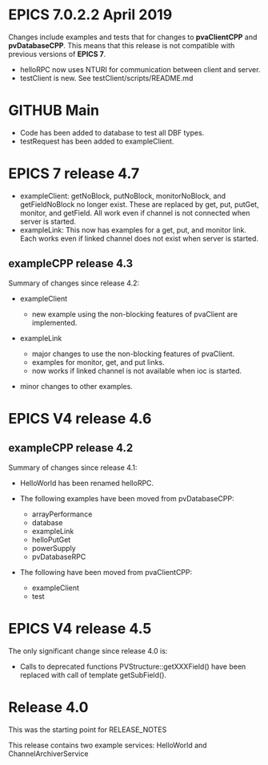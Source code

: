 EPICS 7.0.2.2 April 2019
====================

Changes include examples and tests that for changes to **pvaClientCPP** and **pvDatabaseCPP**.
This means that this release is not compatible with previous versions of **EPICS 7**.

* helloRPC now uses NTURI for communication between client and server.
* testClient is new. See testClient/scripts/README.md


GITHUB Main
===========

* Code has been added to database to test all DBF types.
* testRequest has been added to exampleClient.

EPICS 7 release 4.7
====================

* exampleClient: getNoBlock, putNoBlock, monitorNoBlock, and getFieldNoBlock no longer exist.
  These are replaced by get, put, putGet, monitor, and getField.
  All work even if channel is not connected when server is started.
* exampleLink: This now has examples for a get, put, and monitor link.
  Each works even if linked channel does not exist when server is started.


exampleCPP release 4.3
----------------------

Summary of changes since release 4.2:

* exampleClient
  * new example using the non-blocking features of pvaClient are implemented.

* exampleLink
  * major changes to use the non-blocking features of pvaClient.
  * examples for monitor, get, and put links.
  * now works if linked channel is not available when ioc is started.

* minor changes to other examples.





EPICS V4 release 4.6
====================

exampleCPP release 4.2
----------------------

Summary of changes since release 4.1:

* HelloWorld has been renamed helloRPC.

* The following examples have been moved from pvDatabaseCPP:
  * arrayPerformance
  * database
  * exampleLink
  * helloPutGet
  * powerSupply
  * pvDatabaseRPC

* The following have been moved from pvaClientCPP:
  * exampleClient
  * test


EPICS V4 release 4.5
========================

The only significant change since release 4.0 is:

* Calls to deprecated functions PVStructure::getXXXField() have been replaced
  with call of template getSubField().


Release 4.0
===========

This was the starting point for RELEASE_NOTES

This release contains two example services: HelloWorld and 
ChannelArchiverService


